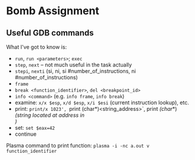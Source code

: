 Bomb Assignment
===============

## Useful GDB commands
What I've got to know is:
 * `run`, `run <parameters>`; `exec`
 * `step`, `next` – not much useful in the task actually
 * `stepi`, `nexti` (si, ni, si #number_of_instructions, ni #number_of_instructions)
 * `frame`
 * `break <function_identifier>`, `del <breakpoint_id>`
 * `info <command>` (e.g. `info frame`, `info break`)
 * examine: `x/x $esp`, `x/d $esp`, `x/i $esi` (current instruction lookup), etc.
 * print: `print/x 1023', `print (char*)<string_address>`, print *(char**)<address> (string located at address in <address>)
 * set: `set $eax=42`
 * continue
 
 Plasma command to print function: `plasma -i -nc a.out v function_identifier`
